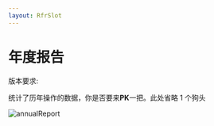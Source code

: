 ```yaml
---
layout: RfrSlot
---
```


# 年度报告

版本要求: <Badge text="2023.1.2" />


<ColorIcon icon="analyse" />统计了历年操作的数据，你是否要来**PK**一把。此处省略 1 个狗头


![annualReport](/img/2023.1.2/annualReport.png)
